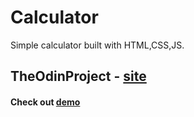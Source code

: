 # Calculator

Simple calculator built with HTML,CSS,JS.



## TheOdinProject - [site](https://www.theodinproject.com/)

#### Check out [demo](https://rique2x.github.io/Calculator/)